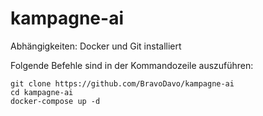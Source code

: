 # kampagne-ai
Abhängigkeiten: Docker und Git installiert

Folgende Befehle sind in der Kommandozeile auszuführen:
```
git clone https://github.com/BravoDavo/kampagne-ai
cd kampagne-ai
docker-compose up -d
```
